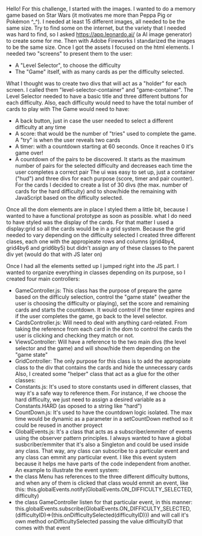 Hello! 
For this challenge, I started with the images. I wanted to do a memory game based on Star Wars (it motivates me more than Peppa Pig or Pokémon ^_^). I needed at least 15 different images, all needed to be the same size. Try to find some on the internet, but the variety that I needed was hard to find, so I asked https://app.leonardo.ai/ (a AI image generator) to create some for me. Then with Adobe Fireworks I standarized the images to be the same size. 
Once I got the assets I focused on the html elements. 
I needed two "screens" to present them to the user: 
- A "Level Selector", to choose the difficulty
- The "Game" itself, with as many cards as per the difficulty selected. 

What I thought was to create two divs that will act as a "holder" for each screen. I called them "level-selector-container" and "game-container".
The Level Selector needed to have a basic title and three different buttons for each difficulty. Also, each difficulty would need to have the total number of cards to play with
The Game would need to have:
- A back button, just in case the user needed to select a different difficulty at any time
- A score: that would be the number of "tries" used to complete the game. A "try" is when the user reveals two cards
- A timer: with a countdown starting at 60 seconds. Once it reaches 0 it's game over!
- A countdown of the pairs to be discovered. It starts as the maximum number of pairs for the selected difficulty and decreases each time the user completes a correct pair
The ui was easy to set up, just a container ("hud") and three divs for each purpose (score, timer and pair counter). For the cards I decided to create a list of 30 divs (the max. number of cards for the hard difficulty) and to show/hide the remaining with JavaScript based on the difficulty selected. 

Once all the dom elements are in place I styled them a little bit, because I wanted to have a functional prototype as soon as possible. what I do need to have styled was the display of the cards. For that matter I used a display:grid so all the cards would be in a grid system. Because the grid needed to vary depending on the difficulty selected I created three different clases, each one with the appropieate rows and columns (grid4by4, grid4by6 and grid6by5) but didn't assign any of these classes to the parent div yet (would do that with JS later on)

Once I had all the elements setted up I jumped right into the JS part. 
I wanted to organize everything in classes depending on its purpose, so I created four main controllers: 
- GameController.js: This class has the purpose of prepare the game based on the difficuly selection, control the "game state" (weather the user is choosing the difficulty or playing), set the score and remaining cards and starts the countdown. It would control if the timer expires and if the user completes the game, go back to the level selector. 
- CardsController.js: Will need to deal with anything card-related. From taking the reference from each card in the dom to control the cards the user is clicking and checking they match or not. 
- ViewsController: Will have a reference to the two main divs (the level selector and the game) and will show/hide them depending on the "game state"
- GridController: The only purpose for this class is to add the appropiate class to the div that contains the cards and hide the unnecessary cards
Also, I created some "helper" class that act as a glue for the other classes:
- Constants.js: It's used to store constants used in different classes, that way it's a safe way to reference them. For instance, if we choose the hard difficulty, we just need to assign a desired variable as a Constants.HARD (as oposed to a string like "hard")
- CountDown.js: It's used to have the countdown logic isolated. The max time would be dynamic as a parameter in a setCountDown method so it could be reused in another proyect
- GlobalEvents.js: It's a class that acts as a subscriber/emmiter of events using the observer pattern principles. I always wanted to have a global susbcriber/emmiter that it's also a Singleton and could be used inside any class. That way, any class can subscribe to a particular event and any class can emmit any particular event. I like this event system because it helps me have parts of the code independent from another. 
An example to illustrate the event system: 
- the class Menu has references to the three different difficulty buttons, and when any of them is clicked that class would emmit an event, like this: this.globalEvents.notify(GlobalEvents.ON_DIFFICULTY_SELECTED, difficulty) 
- the class GameController listen for that particular event, in this manner: this.globalEvents.subscribe(GlobalEvents.ON_DIFFICULTY_SELECTED, (difficultyID)=>{this.onDifficultySelected(difficultyID)}) and will call it's own method onDifficultySelected passing the value difficultyID that comes with that event
